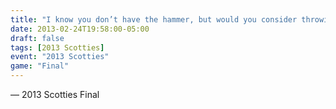 ```yaml
---
title: "I know you don’t have the hammer, but would you consider throwing a corner guard so they can’t tick it?"
date: 2013-02-24T19:58:00-05:00
draft: false
tags: [2013 Scotties]
event: "2013 Scotties"
game: "Final"
---
```

— 2013 Scotties Final
<!--more--> 